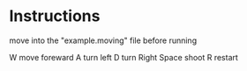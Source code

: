 # Instructions

move into the "example.moving" file before running

W move foreward
A turn left
D turn Right 
Space shoot
R restart
